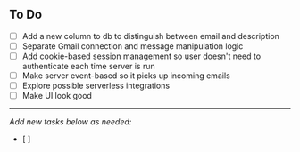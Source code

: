 ## To Do

- [ ] Add a new column to db to distinguish between email and description
- [ ] Separate Gmail connection and message manipulation logic
- [ ] Add cookie-based session management so user doesn't need to authenticate each time server is run
- [ ] Make server event-based so it picks up incoming emails
- [ ] Explore possible serverless integrations
- [ ] Make UI look good

---

_Add new tasks below as needed:_
- [ ]